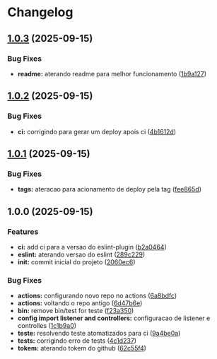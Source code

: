 # Changelog

## [1.0.3](https://github.com/arapucajs/eslint-plugin/compare/v1.0.2...v1.0.3) (2025-09-15)


### Bug Fixes

* **readme:** aterando readme para melhor funcionamento ([1b9a127](https://github.com/arapucajs/eslint-plugin/commit/1b9a127c1e73d936c4ae926b39cdc23044b512e5))

## [1.0.2](https://github.com/arapucajs/eslint-plugin/compare/v1.0.1...v1.0.2) (2025-09-15)


### Bug Fixes

* **ci:** corrigindo para gerar um deploy apois ci ([4b1612d](https://github.com/arapucajs/eslint-plugin/commit/4b1612d4e809a8e2da7f12822af60824edf91c07))

## [1.0.1](https://github.com/arapucajs/eslint-plugin/compare/v1.0.0...v1.0.1) (2025-09-15)


### Bug Fixes

* **tags:** ateracao para acionamento de deploy pela tag ([fee865d](https://github.com/arapucajs/eslint-plugin/commit/fee865de1f0ca3ef938c2277c3461c8884b8701c))

## 1.0.0 (2025-09-15)


### Features

* **ci:** add ci para a versao do eslint-plugin ([b2a0464](https://github.com/arapucajs/eslint-plugin/commit/b2a046447cdb5ee659e5e59fe1b5a0ec125faaf8))
* **eslint:** aterando versao do eslint ([289c229](https://github.com/arapucajs/eslint-plugin/commit/289c22950d62602a05734f91dcab27e7384bc2aa))
* **init:** commit inicial do projeto ([2060ec6](https://github.com/arapucajs/eslint-plugin/commit/2060ec6f1d7ac5fdbf461ecad8ee64bcfe99c159))


### Bug Fixes

* **actions:** configurando novo repo no actions ([6a8bdfc](https://github.com/arapucajs/eslint-plugin/commit/6a8bdfcf4cc279902b9f5ccdd195029fdec1c9b7))
* **actions:** voltando o repo antigo ([6d47b6e](https://github.com/arapucajs/eslint-plugin/commit/6d47b6ed591194e51111a9aea1fef46de6960a3f))
* **bin:** remove bin/test for teste ([f23a350](https://github.com/arapucajs/eslint-plugin/commit/f23a350431c3084080c7960e3c1a337848e077e6))
* **config import listener and controllers:** configuracao de listener e controlles ([1c1b9a0](https://github.com/arapucajs/eslint-plugin/commit/1c1b9a076fd3bf723f00a6fb55d3fc41225423d8))
* **teste:** resolvendo teste atomatizados para ci ([9a4be0a](https://github.com/arapucajs/eslint-plugin/commit/9a4be0afe8b5adfa35639915d9b5ce4a19dddc08))
* **tests:** corrigindo erro de tests ([4c1d237](https://github.com/arapucajs/eslint-plugin/commit/4c1d2371eb84a3421e004ee2d29c75168a83f3cc))
* **tokem:** aterando tokem do github ([62c55f4](https://github.com/arapucajs/eslint-plugin/commit/62c55f438007ec0e06d9cadd21a3a8bfa22b529d))
